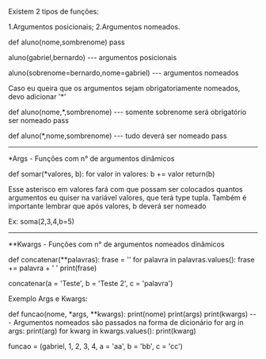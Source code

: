 Existem 2 tipos de funções:

1.Argumentos posicionais;
2.Argumentos nomeados.

def aluno(nome,sombrenome)
    pass

aluno(gabriel,bernardo)  ---  argumentos posicionais

aluno(sobrenome=bernardo,nome=gabriel)   ---   argumentos nomeados

Caso eu queira que os argumentos sejam obrigatoriamente nomeados, devo adicionar '*'

def aluno(nome,*,sombrenome)   ---   somente sobrenome será obrigatório ser nomeado
    pass

def aluno(*,nome,sombrenome)   ---   tudo deverá ser nomeado
pass

--------------------------------------------------------------------------------------

*Args - Funções com n° de argumentos dinâmicos

def somar(*valores, b):
    for valor in valores:
        b += valor
    return(b)

Esse asterisco em valores fará com que possam ser colocados quantos
argumentos eu quiser na variável valores, que terá type tupla.
Também é importante lembrar que após valores, b deverá ser nomeado

Ex:
soma(2,3,4,b=5)

--------------------------------------------------------------------------------------

**Kwargs - Funções com n° de argumentos nomeados dinâmicos

def concatenar(**palavras):
    frase = ''
    for palavra in palavras.values():
        frase += palavra + ' '
    print(frase)

concatenar(a = 'Teste', b = 'Teste 2', c = 'palavra')

Exemplo Args e Kwargs:

def funcao(nome, *args, **kwargs):
    print(nome)
    print(args)
    print(kwargs)   ---   Argumentos nomeados são passados na forma de dicionário 
    for arg in args:
        print(arg)
    for kwarg in kwargs.values():
        print(kwarg)

funcao = (gabriel, 1, 2, 3, 4, a = 'aa', b = 'bb', c = 'cc')